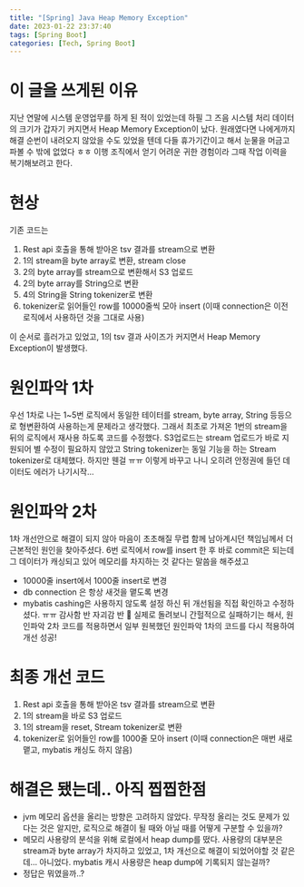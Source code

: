 ```yaml
---
title: "[Spring] Java Heap Memory Exception"
date: 2023-01-22 23:37:40
tags: [Spring Boot]
categories: [Tech, Spring Boot]
---
```


# 이 글을 쓰게된 이유
지난 연말에 시스템 운영업무를 하게 된 적이 있었는데 하필 그 즈음 시스템 처리 데이터의 크기가 갑자기 커지면서 Heap Memory Exception이 났다.
원래였다면 나에게까지 해결 순번이 내려오지 않았을 수도 있었을 텐데 다들 휴가기간이고 해서 눈물을 머금고 파볼 수 밖에 없었다 ㅎㅎ 이행 조직에서 얻기 어려운 귀한 경험이라 그때 작업 이력을 복기해보려고 한다.

# 현상
기존 코드는 
1. Rest api 호출을 통해 받아온 tsv 결과를 stream으로 변환
2. 1의 stream을 byte array로 변환, stream close
3. 2의 byte array를 stream으로 변환해서 S3 업로드 
4. 2의 byte array를 String으로 변환
5. 4의 String을 String tokenizer로 변환 
6. tokenizer로 읽어들인 row를 10000줄씩 모아 insert (이때 connection은 이전 로직에서 사용하던 것을 그대로 사용)

이 순서로 흘러가고 있었고, 1의 tsv 결과 사이즈가 커지면서 Heap Memory Exception이 발생했다.

# 원인파악 1차
우선 1차로 나는 1~5번 로직에서 동일한 테이터를 stream, byte array, String 등등으로 형변환하여 사용하는게 문제라고 생각했다.
그래서 최초로 가져온 1번의 stream을 뒤의 로직에서 재사용 하도록 코드를 수정했다. S3업로드는 stream 업로드가 바로 지원되어 별 수정이 필요하지 않았고
String tokenizer는 동일 기능을 하는 Stream tokenizer로 대체했다. 하지만 웬걸 ㅠㅠ 이렇게 바꾸고 나니 오히려 안정권에 들던 데이터도 에러가 나기시작...

# 원인파악 2차
1차 개선안으로 해결이 되지 않아 마음이 초초해질 무렵 함께 남아계시던 책임님께서 더 근본적인 원인을 찾아주셨다. 
6번 로직에서 row를 insert 한 후 바로 commit은 되는데 그 데이터가 캐싱되고 있어 메모리를 차지하는 것 같다는 말씀을 해주셨고
- 10000줄 insert에서 1000줄 insert로 변경
- db connection 은 항상 새것을 맽도록 변경
- mybatis cashing은 사용하지 않도록 설정
하신 뒤 개선됨을 직접 확인하고 수정하셨다. ㅠㅠ 감사함 반 자괴감 반 🙏
실제로 돌려보니 간헐적으로 실패하기는 해서, 원인파악 2차 코드를 적용하면서 일부 원복했던 원인파악 1차의 코드를 다시 적용하여 개선 성공!

# 최종 개선 코드
1. Rest api 호출을 통해 받아온 tsv 결과를 stream으로 변환
2. 1의 stream을 바로 S3 업로드 
3. 1의 stream을 reset, Stream tokenizer로 변환 
6. tokenizer로 읽어들인 row를 1000줄 모아 insert (이때 connection은 매번 새로 맽고, mybatis 캐싱도 하지 않음)

# 해결은 됐는데.. 아직 찝찝한점
- jvm 메모리 옵션을 올리는 방향은 고려하지 않았다. 무작정 올리는 것도 문제가 있다는 것은 알지만, 로직으로 해결이 될 때와 아닐 때를 어떻게 구분할 수 있을까?
- 메모리 사용량의 분석을 위해 로컬에서 heap dump를 떴다. 사용량의 대부분은 stream과 byte array가 차지하고 있었고, 1차 개선으로 해결이 되었어야할 것 같은데... 아니었다. mybatis 캐시 사용량은 heap dump에 기록되지 않는걸까?
- 정답은 뭐였을까..?

